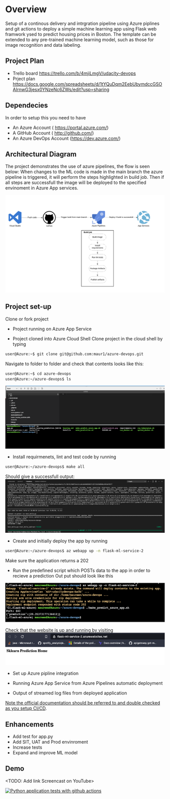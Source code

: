 # Overview
Setup of a continous delivery and intrgration pipeline using Azure piplines and git actions
to deploy a simple machine learning app using Flask web framwork ysed to predict housing prices in Boston. 
The template can be extended to any pre-trained machine learning model, such as those for image recognition and data labeling. 


## Project Plan
* Trello board
https://trello.com/b/4mjiLmgV/udacity-devops
* Prject plan 
https://docs.google.com/spreadsheets/d/1tYQuDqm2EebUbymdccGSOAIrnwG3jesx0YNzeNc6ZWs/edit?usp=sharing

## Dependecies
In order to setup this you need to have
- An Azure Account ( https://portal.azure.com/)
- A GitHub Account ( http://github.com/)
- An Azure DevOps Account (https://dev.azure.com/)


## Architectural Diagram 
The project demonstrates the use of azure pipelines, the flow is seen below:
When changes to the ML code is made in the main branch the azure pipeline is triggered, it will perform the steps highlighted in build job. Then if all steps are successfull the image will be deployed to the specified envinoment in Azure App services. 

![Screenshot](pipelineArch.png)

## Project set-up
Clone or fork project

* Project running on Azure App Service


* Project cloned into Azure Cloud Shell
Clone project in the cloud shell by typing 

```bash
user@Azure:~$ git clone git@github.com:maur1/azure-devops.git
```
Navigate to folder to folder and check that contents looks like this:

```bash
user@Azure:~$ cd azure-devops
user@Azure:~/azure-devops$ ls
```
![Screenshot](clonedRepo.png)

* Install requirmenets, lint and test code by running
```bash
user@Azure:~/azure-devops$ make all
```
Should give a successfull output:
![Screenshot](testFromMakeFile.png)

* Create and initially deploy the app by running 

```bash
user@Azure:~/azure-devops$ az webapp up -n flask-ml-service-2
```
Make sure the application returns a 202

* Run the predefined script which POSTs data to the app in order to recieve a prediction 
Out put should look like this

![Screenshot](azureWebApp.png)

[Check that the website is up and running by visiting](https://flask-ml-service-2.azurewebsites.net/)
![Screenshot](pageUp.png)

* Set up Azure pipline integration

* Running Azure App Service from Azure Pipelines automatic deployment

* Output of streamed log files from deployed application

[Note the official documentation should be referred to and double checked as you setup CI/CD](https://docs.microsoft.com/en-us/azure/devops/pipelines/ecosystems/python-webapp?view=azure-devops).

## Enhancements
* Add test for app.py
* Add SIT, UAT and Prod envinroment
* Increase tests
* Expand and improve ML model

## Demo 

<TODO: Add link Screencast on YouTube>



[![Python application tests with github actions](https://github.com/maur1/azure-devops/actions/workflows/main.yml/badge.svg)](https://github.com/maur1/azure-devops/actions/workflows/main.yml)
